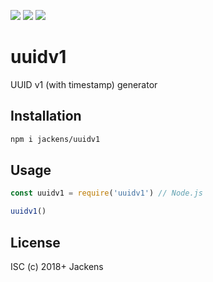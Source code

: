 ![](https://img.shields.io/badge/node.js-supported-green.svg?style=for-the-badge)
![](https://img.shields.io/badge/browser-supported-green.svg?style=for-the-badge)
[![](https://kanban-md.now.sh/uuidv1.svg)](https://kanban-md.now.sh/uuidv1)

# uuidv1

UUID v1 (with timestamp) generator

## Installation

```bash
npm i jackens/uuidv1
```

## Usage

```js
const uuidv1 = require('uuidv1') // Node.js

uuidv1()
```

## License

ISC (c) 2018+ Jackens
